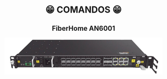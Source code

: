 <h1 align="center">😁 COMANDOS 😁</h1>

<h2 align="center">FiberHome AN6001</h2>

 <a align="center" href="https://github.com/saulotarsobc/comandos/blob/master/an6001.md">
    <img alt="an6001" title="an6001" src="./img/an6001.png"/>
 </a>